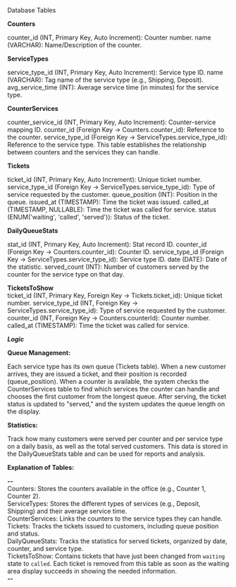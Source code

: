 Database Tables

**Counters**

counter_id (INT, Primary Key, Auto Increment): Counter number.
name (VARCHAR): Name/Description of the counter.

**ServiceTypes**

service_type_id (INT, Primary Key, Auto Increment): Service type ID.
name (VARCHAR): Tag name of the service type (e.g., Shipping, Deposit).
avg_service_time (INT): Average service time (in minutes) for the service type.

**CounterServices**

counter_service_id (INT, Primary Key, Auto Increment): Counter-service mapping ID.
counter_id (Foreign Key -> Counters.counter_id): Reference to the counter.
service_type_id (Foreign Key -> ServiceTypes.service_type_id): Reference to the service type.
This table establishes the relationship between counters and the services they can handle.


**Tickets**

ticket_id (INT, Primary Key, Auto Increment): Unique ticket number.
service_type_id (Foreign Key -> ServiceTypes.service_type_id): Type of service requested by the customer.
queue_position (INT): Position in the queue.
issued_at (TIMESTAMP): Time the ticket was issued.
called_at (TIMESTAMP, NULLABLE): Time the ticket was called for service.
status (ENUM('waiting', 'called', 'served')): Status of the ticket.


**DailyQueueStats**

stat_id (INT, Primary Key, Auto Increment): Stat record ID.
counter_id (Foreign Key -> Counters.counter_id): Counter ID.
service_type_id (Foreign Key -> ServiceTypes.service_type_id): Service type ID.
date (DATE): Date of the statistic.
served_count (INT): Number of customers served by the counter for the service type on that day.  


**TicketsToShow**  
ticket_id (INT, Primary Key, Foreign Key -> Tickets.ticket_id): Unique ticket number.
service_type_id (INT, Foreign Key -> ServiceTypes.service_type_id): Type of service requested by the customer.
counter_id (INT, Foreign Key -> Counters.counterId): Counter number.
called_at (TIMESTAMP): Time the ticket was called for service.



***Logic***

**Queue Management:**

Each service type has its own queue (Tickets table).
When a new customer arrives, they are issued a ticket, and their position is recorded (queue_position).
When a counter is available, the system checks the CounterServices table to find which services the counter can handle and chooses the first customer from the longest queue.
After serving, the ticket status is updated to "served," and the system updates the queue length on the display.


**Statistics:**

Track how many customers were served per counter and per service type on a daily basis, as well as the total served customers.
This data is stored in the DailyQueueStats table and can be used for reports and analysis.


**Explanation of Tables:**

**--**  
Counters: Stores the counters available in the office (e.g., Counter 1, Counter 2).  
ServiceTypes: Stores the different types of services (e.g., Deposit, Shipping) and their average service time.  
CounterServices: Links the counters to the service types they can handle.  
Tickets: Tracks the tickets issued to customers, including queue position and status.  
DailyQueueStats: Tracks the statistics for served tickets, organized by date, counter, and service type.  
TicketsToShow: Contains tickets that have just been changed from `waiting` state to `called`. Each ticket is removed from this table as soon as the waiting area display succeeds in showing the needed information.  
**--**